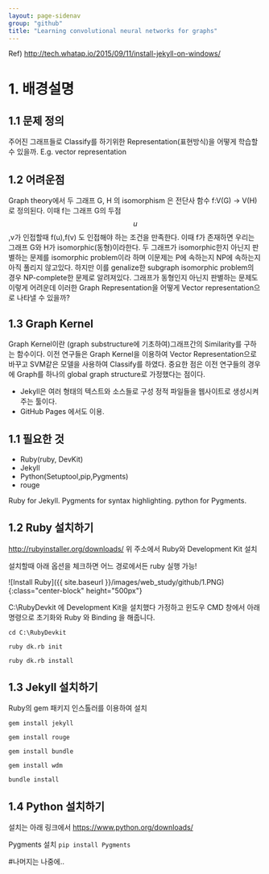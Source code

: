 ```yaml
---
layout: page-sidenav
group: "github"
title: "Learning convolutional neural networks for graphs"
---
```

Ref)
<http://tech.whatap.io/2015/09/11/install-jekyll-on-windows/>
# 1. 배경설명
## 1.1 문제 정의 
<!-- 사진 -->
주어진 그래프들로 Classify를 하기위한 Representation(표현방식)을 어떻게 학습할 수 있을까. E.g. vector representation
## 1.2 어려운점
<!-- 사진 -->
Graph theory에서 두 그래프 G, H 의 isomorphism 은 전단사 함수 f:V(G) -> V(H)로 정의된다. 이때 f는 그래프 G의 두점 $$u$$,v가 인접할때 f(u),f(v) 도 인접해야 하는 조건을 만족한다. 이때 f가 존재하면 우리는 그래프 G와 H가 isomorphic(동형)이라한다. 두 그래프가 isomorphic한지 아닌지 판별하는 문제를 isomorphic problem이라 하며 이문제는 P에 속하는지 NP에 속하는지 아직 풀리지 않고있다. 하지만 이를 genalize한 subgraph isomorphic problem의 경우 NP-complete한 문제로 알려져있다. 그래프가 동형인지 아닌지 판별하는 문제도 이렇게 어려운데 이러한 Graph Representation을 어떻게 Vector representation으로 나타낼 수 있을까?
## 1.3 Graph Kernel
Graph Kernel이란 (graph substructure에 기초하여)그래프간의 Similarity를 구하는 함수이다. 이전 연구들은 Graph Kernel을 이용하여 Vector Representation으로 바꾸고 SVM같은 모델을 사용하여 Classify를 하였다. 중요한 점은 이전 연구들의 경우에 Graph를 하나의 global graph structure로 가정했다는 점이다.
- Jekyll은 여러 형태의 텍스트와 소스들로 구성 정적 파일들을 웹사이트로 생성시켜주는 툴이다.
- GitHub Pages 에서도 이용.

## 1.1 필요한 것
- Ruby(ruby, DevKit)
- Jekyll
- Python(Setuptool,pip,Pygments)
- rouge

Ruby for Jekyll. Pygments for syntax highlighting. python for Pygments.

## 1.2 Ruby 설치하기

<http://rubyinstaller.org/downloads/>
위 주소에서 Ruby와 Development Kit 설치

설치할때 아래 옵션을 체크하면 어느 경로에서든 ruby 실행 가능!

![Install Ruby]({{ site.baseurl }}/images/web_study/github/1.PNG){:class="center-block" height="500px"}

C:\RubyDevkit 에 Development Kit을 설치했다 가정하고
윈도우 CMD 창에서 아래 명령으로 초기화와 Ruby 와 Binding 을 해줍니다.

`cd C:\RubyDevkit`

`ruby dk.rb init`

`ruby dk.rb install`

## 1.3 Jekyll 설치하기
Ruby의 gem 패키지 인스톨러를 이용하여 설치

`gem install jekyll`

`gem install rouge`

`gem install bundle`

`gem install wdm`

`bundle install`

## 1.4 Python 설치하기
설치는 아래 링크에서
<https://www.python.org/downloads/>

Pygments 설치
`pip install Pygments`

#나머지는 나중에..